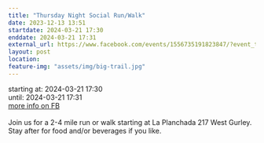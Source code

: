 ```yaml
---
title: "Thursday Night Social Run/Walk"
date: 2023-12-13 13:51
startdate: 2024-03-21 17:30
enddate: 2024-03-21 17:31
external_url: https://www.facebook.com/events/1556735191823847/?event_time_id=1556735255157174
layout: post
location: 
feature-img: "assets/img/big-trail.jpg"
---
```


starting at: 2024-03-21 17:30<br>until: 2024-03-21 17:31<br><a href="https://www.facebook.com/events/1556735191823847/?event_time_id=1556735255157174">more info on FB</a><br><br>Join us for a 2-4 mile run or walk starting at La Planchada 217 West Gurley. Stay after for food and/or beverages if you like. <br>
  <br>
  
